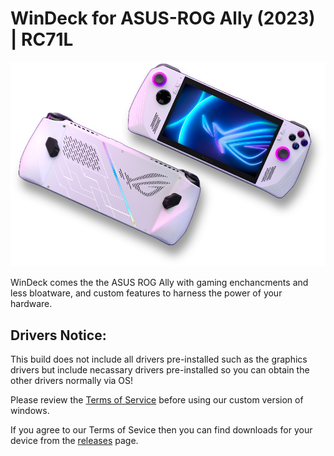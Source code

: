 # WinDeck for ASUS-ROG Ally (2023) | RC71L
![Alt text](images/rog_ally_img.png)

WinDeck comes the the ASUS ROG Ally with gaming enchancments and less bloatware, and custom features to harness the power of your hardware.

## Drivers Notice:
This build does not include all drivers pre-installed such as the graphics drivers but include necassary drivers pre-installed so you can obtain the other drivers normally via OS!

Please review the [Terms of Service](terms_of_service.md) before using our custom version of windows.

If you agree to our Terms of Sevice then you can find downloads for your device from the [releases](https://github.com/PS2ClassicsVault/WinDeck-for-ASUS-ROG-Ally/releases) page.
